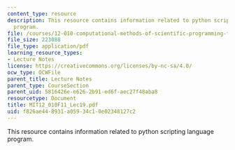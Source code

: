 ```yaml
---
content_type: resource
description: This resource contains information related to python scripting language
  program.
file: /courses/12-010-computational-methods-of-scientific-programming-fall-2011/f826ae448931a05934c10e02348127c2_MIT12_010F11_Lec19.pdf
file_size: 223088
file_type: application/pdf
learning_resource_types:
- Lecture Notes
license: https://creativecommons.org/licenses/by-nc-sa/4.0/
ocw_type: OCWFile
parent_title: Lecture Notes
parent_type: CourseSection
parent_uid: 5816426e-e626-2b91-ed6f-aec27f48aba8
resourcetype: Document
title: MIT12_010F11_Lec19.pdf
uid: f826ae44-8931-a059-34c1-0e02348127c2
---
```

This resource contains information related to python scripting language program.